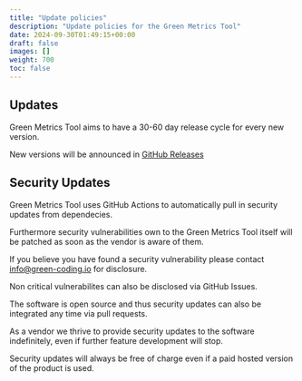 ```yaml
---
title: "Update policies"
description: "Update policies for the Green Metrics Tool"
date: 2024-09-30T01:49:15+00:00
draft: false
images: []
weight: 700
toc: false
---
```


## Updates

Green Metrics Tool aims to have a 30-60 day release cycle for every new version.

New versions will be announced in [GitHub Releases](https://github.com/green-coding-solutions/green-metrics-tool/releases)

## Security Updates

Green Metrics Tool uses GitHub Actions to automatically pull in security updates from dependecies.

Furthermore security vulnerabilities own to the Green Metrics Tool itself will be patched as soon as the vendor
is aware of them.

If you believe you have found a security vulnerability please contact info@green-coding.io for disclosure.

Non critical vulnerabilites can also be disclosed via GitHub Issues.

The software is open source and thus security updates can also be integrated any time via pull requests.

As a vendor we thrive to provide security updates to the software indefinitely, even if further feature
development will stop.

Security updates will always be free of charge even if a paid hosted version of the product is used.
